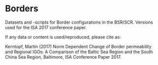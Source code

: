 # Borders
Datasets and -scripts for Border configurations in the BSR/SCR.
Versions used for the ISA 2017 conference paper.

If any data or content is used/reproduced, please cite as:

Kerntopf, Martin (2017) Norm Dependent Change of Border permeability and Regional IGOs: A Comparison of the Baltic Sea Region and the South China Sea Region, Baltimore, ISA Conference Paper 2017.

